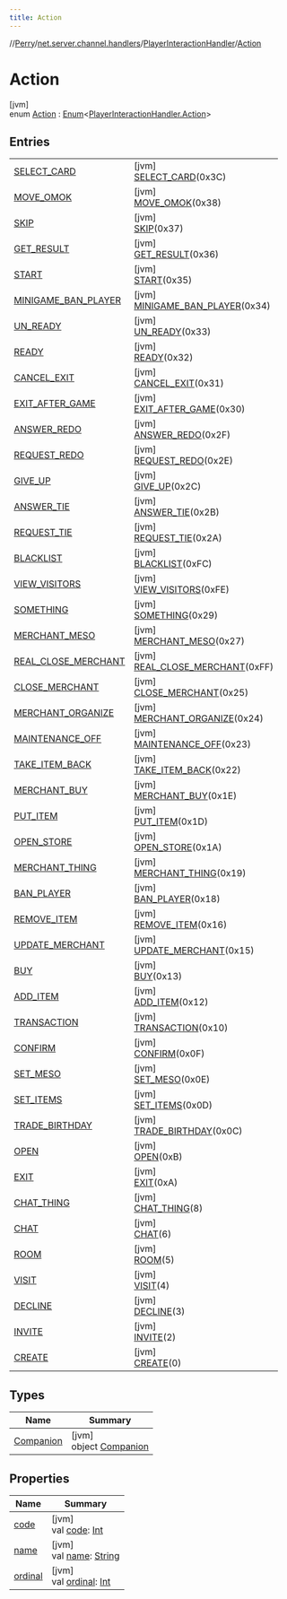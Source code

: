 ```yaml
---
title: Action
---
```

//[Perry](../../../../index.html)/[net.server.channel.handlers](../../index.html)/[PlayerInteractionHandler](../index.html)/[Action](index.html)



# Action



[jvm]\
enum [Action](index.html) : [Enum](https://kotlinlang.org/api/latest/jvm/stdlib/kotlin/-enum/index.html)&lt;[PlayerInteractionHandler.Action](index.html)&gt;



## Entries


| | |
|---|---|
| [SELECT_CARD](-s-e-l-e-c-t_-c-a-r-d/index.html) | [jvm]<br>[SELECT_CARD](-s-e-l-e-c-t_-c-a-r-d/index.html)(0x3C) |
| [MOVE_OMOK](-m-o-v-e_-o-m-o-k/index.html) | [jvm]<br>[MOVE_OMOK](-m-o-v-e_-o-m-o-k/index.html)(0x38) |
| [SKIP](-s-k-i-p/index.html) | [jvm]<br>[SKIP](-s-k-i-p/index.html)(0x37) |
| [GET_RESULT](-g-e-t_-r-e-s-u-l-t/index.html) | [jvm]<br>[GET_RESULT](-g-e-t_-r-e-s-u-l-t/index.html)(0x36) |
| [START](-s-t-a-r-t/index.html) | [jvm]<br>[START](-s-t-a-r-t/index.html)(0x35) |
| [MINIGAME_BAN_PLAYER](-m-i-n-i-g-a-m-e_-b-a-n_-p-l-a-y-e-r/index.html) | [jvm]<br>[MINIGAME_BAN_PLAYER](-m-i-n-i-g-a-m-e_-b-a-n_-p-l-a-y-e-r/index.html)(0x34) |
| [UN_READY](-u-n_-r-e-a-d-y/index.html) | [jvm]<br>[UN_READY](-u-n_-r-e-a-d-y/index.html)(0x33) |
| [READY](-r-e-a-d-y/index.html) | [jvm]<br>[READY](-r-e-a-d-y/index.html)(0x32) |
| [CANCEL_EXIT](-c-a-n-c-e-l_-e-x-i-t/index.html) | [jvm]<br>[CANCEL_EXIT](-c-a-n-c-e-l_-e-x-i-t/index.html)(0x31) |
| [EXIT_AFTER_GAME](-e-x-i-t_-a-f-t-e-r_-g-a-m-e/index.html) | [jvm]<br>[EXIT_AFTER_GAME](-e-x-i-t_-a-f-t-e-r_-g-a-m-e/index.html)(0x30) |
| [ANSWER_REDO](-a-n-s-w-e-r_-r-e-d-o/index.html) | [jvm]<br>[ANSWER_REDO](-a-n-s-w-e-r_-r-e-d-o/index.html)(0x2F) |
| [REQUEST_REDO](-r-e-q-u-e-s-t_-r-e-d-o/index.html) | [jvm]<br>[REQUEST_REDO](-r-e-q-u-e-s-t_-r-e-d-o/index.html)(0x2E) |
| [GIVE_UP](-g-i-v-e_-u-p/index.html) | [jvm]<br>[GIVE_UP](-g-i-v-e_-u-p/index.html)(0x2C) |
| [ANSWER_TIE](-a-n-s-w-e-r_-t-i-e/index.html) | [jvm]<br>[ANSWER_TIE](-a-n-s-w-e-r_-t-i-e/index.html)(0x2B) |
| [REQUEST_TIE](-r-e-q-u-e-s-t_-t-i-e/index.html) | [jvm]<br>[REQUEST_TIE](-r-e-q-u-e-s-t_-t-i-e/index.html)(0x2A) |
| [BLACKLIST](-b-l-a-c-k-l-i-s-t/index.html) | [jvm]<br>[BLACKLIST](-b-l-a-c-k-l-i-s-t/index.html)(0xFC) |
| [VIEW_VISITORS](-v-i-e-w_-v-i-s-i-t-o-r-s/index.html) | [jvm]<br>[VIEW_VISITORS](-v-i-e-w_-v-i-s-i-t-o-r-s/index.html)(0xFE) |
| [SOMETHING](-s-o-m-e-t-h-i-n-g/index.html) | [jvm]<br>[SOMETHING](-s-o-m-e-t-h-i-n-g/index.html)(0x29) |
| [MERCHANT_MESO](-m-e-r-c-h-a-n-t_-m-e-s-o/index.html) | [jvm]<br>[MERCHANT_MESO](-m-e-r-c-h-a-n-t_-m-e-s-o/index.html)(0x27) |
| [REAL_CLOSE_MERCHANT](-r-e-a-l_-c-l-o-s-e_-m-e-r-c-h-a-n-t/index.html) | [jvm]<br>[REAL_CLOSE_MERCHANT](-r-e-a-l_-c-l-o-s-e_-m-e-r-c-h-a-n-t/index.html)(0xFF) |
| [CLOSE_MERCHANT](-c-l-o-s-e_-m-e-r-c-h-a-n-t/index.html) | [jvm]<br>[CLOSE_MERCHANT](-c-l-o-s-e_-m-e-r-c-h-a-n-t/index.html)(0x25) |
| [MERCHANT_ORGANIZE](-m-e-r-c-h-a-n-t_-o-r-g-a-n-i-z-e/index.html) | [jvm]<br>[MERCHANT_ORGANIZE](-m-e-r-c-h-a-n-t_-o-r-g-a-n-i-z-e/index.html)(0x24) |
| [MAINTENANCE_OFF](-m-a-i-n-t-e-n-a-n-c-e_-o-f-f/index.html) | [jvm]<br>[MAINTENANCE_OFF](-m-a-i-n-t-e-n-a-n-c-e_-o-f-f/index.html)(0x23) |
| [TAKE_ITEM_BACK](-t-a-k-e_-i-t-e-m_-b-a-c-k/index.html) | [jvm]<br>[TAKE_ITEM_BACK](-t-a-k-e_-i-t-e-m_-b-a-c-k/index.html)(0x22) |
| [MERCHANT_BUY](-m-e-r-c-h-a-n-t_-b-u-y/index.html) | [jvm]<br>[MERCHANT_BUY](-m-e-r-c-h-a-n-t_-b-u-y/index.html)(0x1E) |
| [PUT_ITEM](-p-u-t_-i-t-e-m/index.html) | [jvm]<br>[PUT_ITEM](-p-u-t_-i-t-e-m/index.html)(0x1D) |
| [OPEN_STORE](-o-p-e-n_-s-t-o-r-e/index.html) | [jvm]<br>[OPEN_STORE](-o-p-e-n_-s-t-o-r-e/index.html)(0x1A) |
| [MERCHANT_THING](-m-e-r-c-h-a-n-t_-t-h-i-n-g/index.html) | [jvm]<br>[MERCHANT_THING](-m-e-r-c-h-a-n-t_-t-h-i-n-g/index.html)(0x19) |
| [BAN_PLAYER](-b-a-n_-p-l-a-y-e-r/index.html) | [jvm]<br>[BAN_PLAYER](-b-a-n_-p-l-a-y-e-r/index.html)(0x18) |
| [REMOVE_ITEM](-r-e-m-o-v-e_-i-t-e-m/index.html) | [jvm]<br>[REMOVE_ITEM](-r-e-m-o-v-e_-i-t-e-m/index.html)(0x16) |
| [UPDATE_MERCHANT](-u-p-d-a-t-e_-m-e-r-c-h-a-n-t/index.html) | [jvm]<br>[UPDATE_MERCHANT](-u-p-d-a-t-e_-m-e-r-c-h-a-n-t/index.html)(0x15) |
| [BUY](-b-u-y/index.html) | [jvm]<br>[BUY](-b-u-y/index.html)(0x13) |
| [ADD_ITEM](-a-d-d_-i-t-e-m/index.html) | [jvm]<br>[ADD_ITEM](-a-d-d_-i-t-e-m/index.html)(0x12) |
| [TRANSACTION](-t-r-a-n-s-a-c-t-i-o-n/index.html) | [jvm]<br>[TRANSACTION](-t-r-a-n-s-a-c-t-i-o-n/index.html)(0x10) |
| [CONFIRM](-c-o-n-f-i-r-m/index.html) | [jvm]<br>[CONFIRM](-c-o-n-f-i-r-m/index.html)(0x0F) |
| [SET_MESO](-s-e-t_-m-e-s-o/index.html) | [jvm]<br>[SET_MESO](-s-e-t_-m-e-s-o/index.html)(0x0E) |
| [SET_ITEMS](-s-e-t_-i-t-e-m-s/index.html) | [jvm]<br>[SET_ITEMS](-s-e-t_-i-t-e-m-s/index.html)(0x0D) |
| [TRADE_BIRTHDAY](-t-r-a-d-e_-b-i-r-t-h-d-a-y/index.html) | [jvm]<br>[TRADE_BIRTHDAY](-t-r-a-d-e_-b-i-r-t-h-d-a-y/index.html)(0x0C) |
| [OPEN](-o-p-e-n/index.html) | [jvm]<br>[OPEN](-o-p-e-n/index.html)(0xB) |
| [EXIT](-e-x-i-t/index.html) | [jvm]<br>[EXIT](-e-x-i-t/index.html)(0xA) |
| [CHAT_THING](-c-h-a-t_-t-h-i-n-g/index.html) | [jvm]<br>[CHAT_THING](-c-h-a-t_-t-h-i-n-g/index.html)(8) |
| [CHAT](-c-h-a-t/index.html) | [jvm]<br>[CHAT](-c-h-a-t/index.html)(6) |
| [ROOM](-r-o-o-m/index.html) | [jvm]<br>[ROOM](-r-o-o-m/index.html)(5) |
| [VISIT](-v-i-s-i-t/index.html) | [jvm]<br>[VISIT](-v-i-s-i-t/index.html)(4) |
| [DECLINE](-d-e-c-l-i-n-e/index.html) | [jvm]<br>[DECLINE](-d-e-c-l-i-n-e/index.html)(3) |
| [INVITE](-i-n-v-i-t-e/index.html) | [jvm]<br>[INVITE](-i-n-v-i-t-e/index.html)(2) |
| [CREATE](-c-r-e-a-t-e/index.html) | [jvm]<br>[CREATE](-c-r-e-a-t-e/index.html)(0) |


## Types


| Name | Summary |
|---|---|
| [Companion](-companion/index.html) | [jvm]<br>object [Companion](-companion/index.html) |


## Properties


| Name | Summary |
|---|---|
| [code](code.html) | [jvm]<br>val [code](code.html): [Int](https://kotlinlang.org/api/latest/jvm/stdlib/kotlin/-int/index.html) |
| [name](../../../tools.settings/-database-type/-my-s-q-l/index.html#-372974862%2FProperties%2F863300109) | [jvm]<br>val [name](../../../tools.settings/-database-type/-my-s-q-l/index.html#-372974862%2FProperties%2F863300109): [String](https://kotlinlang.org/api/latest/jvm/stdlib/kotlin/-string/index.html) |
| [ordinal](../../../tools.settings/-database-type/-my-s-q-l/index.html#-739389684%2FProperties%2F863300109) | [jvm]<br>val [ordinal](../../../tools.settings/-database-type/-my-s-q-l/index.html#-739389684%2FProperties%2F863300109): [Int](https://kotlinlang.org/api/latest/jvm/stdlib/kotlin/-int/index.html) |

